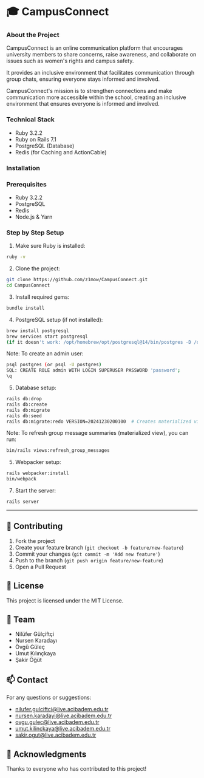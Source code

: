 # 🎓 CampusConnect

### About the Project

CampusConnect is an online communication platform that encourages university members to share concerns, raise awareness, and collaborate on issues such as women's rights and campus safety.

It provides an inclusive environment that facilitates communication through group chats, ensuring everyone stays informed and involved.

CampusConnect's mission is to strengthen connections and make communication more accessible within the school, creating an inclusive environment that ensures everyone is informed and involved.

### Technical Stack
- Ruby 3.2.2
- Ruby on Rails 7.1
- PostgreSQL (Database)
- Redis (for Caching and ActionCable)


### Installation

### Prerequisites
- Ruby 3.2.2
- PostgreSQL
- Redis
- Node.js & Yarn

### Step by Step Setup
1. Make sure Ruby is installed:
```bash
ruby -v
```

2. Clone the project:
```bash
git clone https://github.com/z1mow/CampusConnect.git
cd CampusConnect
```

3. Install required gems:
```bash
bundle install
```

4. PostgreSQL setup (if not installed):
```bash
brew install postgresql
brew services start postgresql 
(if it doesn't work: /opt/homebrew/opt/postgresql@14/bin/postgres -D /opt/homebrew/var/postgresql@14)
```
Note: To create an admin user:
```bash
psql postgres (or psql -U postgres)
SQL: CREATE ROLE admin WITH LOGIN SUPERUSER PASSWORD 'password';
\q
```

5. Database setup:
```bash
rails db:drop
rails db:create
rails db:migrate
rails db:seed
rails db:migrate:redo VERSION=20241230200100  # Creates materialized view
```
Note: To refresh group message summaries (materialized view), you can run:
```bash
bin/rails views:refresh_group_messages
```
5. Webpacker setup:
```bash
rails webpacker:install
bin/webpack
```

7. Start the server:
```bash
rails server
```
---

## 🤝 Contributing
1. Fork the project
2. Create your feature branch (`git checkout -b feature/new-feature`)
3. Commit your changes (`git commit -m 'Add new feature'`)
4. Push to the branch (`git push origin feature/new-feature`)
5. Open a Pull Request

## 📝 License
This project is licensed under the MIT License.

## 👥 Team
- Nilüfer Gülçiftçi
- Nursen Karadayı
- Övgü Güleç
- Umut Kılınçkaya
- Şakir Öğüt

## 📫 Contact
For any questions or suggestions:

- nilufer.gulciftci@live.acibadem.edu.tr
- nursen.karadayi@live.acibadem.edu.tr
- ovgu.gulec@live.acibadem.edu.tr
- umut.kilinckaya@live.acibadem.edu.tr
- sakir.ogut@live.acibadem.edu.tr

## 🙏 Acknowledgments
Thanks to everyone who has contributed to this project!
